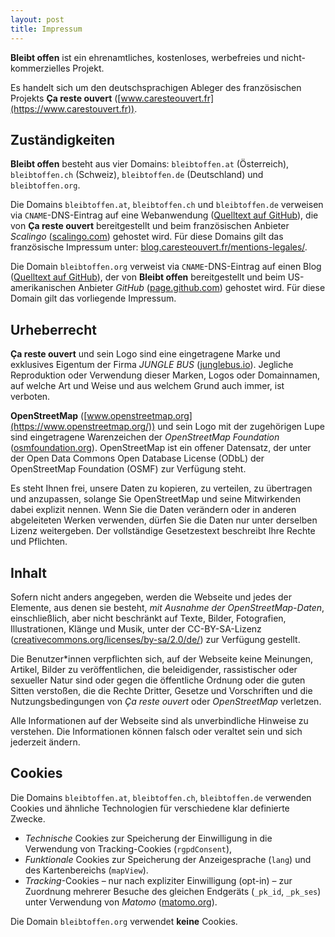 ```yaml
---
layout: post
title: Impressum
---
```



**Bleibt offen** ist ein ehrenamtliches, kostenloses, werbefreies und nicht-kommerzielles Projekt.

Es handelt sich um den deutschsprachigen Ableger des französischen Projekts **Ça reste ouvert** ([www.caresteouvert.fr](https://www.carestouvert.fr)).

## Zuständigkeiten

**Bleibt offen** besteht aus vier Domains: `bleibtoffen.at` (Österreich), `bleibtoffen.ch` (Schweiz), `bleibtoffen.de` (Deutschland) und `bleibtoffen.org`.

Die Domains `bleibtoffen.at`, `bleibtoffen.ch` und `bleibtoffen.de` verweisen via `CNAME`-DNS-Eintrag auf eine Webanwendung ([Quelltext auf GitHub](https://github.com/osmontrouge/caresteouvert/)), die von **Ça reste ouvert** bereitgestellt und beim französischen Anbieter *Scalingo* ([scalingo.com](https://scalingo.com/)) gehostet wird. Für diese Domains gilt das französische Impressum unter: [blog.caresteouvert.fr/mentions-legales/](https://blog.caresteouvert.fr/mentions-legales/).

Die Domain `bleibtoffen.org` verweist via `CNAME`-DNS-Eintrag auf einen Blog ([Quelltext auf GitHub](https://github.com/bleibtoffen/bleibtoffen/tree/master/docs)), der von **Bleibt offen** bereitgestellt und beim US-amerikanischen Anbieter *GitHub* ([page.github.com](https://pages.github.com/)) gehostet wird. Für diese Domain gilt das vorliegende Impressum.

## Urheberrecht

**Ça reste ouvert** und sein Logo sind eine eingetragene Marke und exklusives Eigentum der Firma *JUNGLE BUS* ([junglebus.io](https://junglebus.io/)). Jegliche Reproduktion oder Verwendung dieser Marken, Logos oder Domainnamen, auf welche Art und Weise und aus welchem Grund auch immer, ist verboten.

**OpenStreetMap** ([www.openstreetmap.org](https://www.openstreetmap.org/)) und sein Logo mit der zugehörigen Lupe sind eingetragene Warenzeichen der *OpenStreetMap Foundation* ([osmfoundation.org](https://wiki.osmfoundation.org/wiki/Main_Page)). OpenStreetMap ist ein offener Datensatz, der unter der Open Data Commons Open Database License (ODbL) der OpenStreetMap Foundation (OSMF) zur Verfügung steht.

Es steht Ihnen frei, unsere Daten zu kopieren, zu verteilen, zu übertragen und anzupassen, solange Sie OpenStreetMap und seine Mitwirkenden dabei explizit nennen. Wenn Sie die Daten verändern oder in anderen abgeleiteten Werken verwenden, dürfen Sie die Daten nur unter derselben Lizenz weitergeben. Der vollständige Gesetzestext beschreibt Ihre Rechte und Pflichten.

## Inhalt

Sofern nicht anders angegeben, werden die Webseite und jedes der Elemente, aus denen sie besteht, *mit Ausnahme der OpenStreetMap-Daten*, einschließlich, aber nicht beschränkt auf Texte, Bilder, Fotografien, Illustrationen, Klänge und Musik, unter der CC-BY-SA-Lizenz ([creativecommons.org/licenses/by-sa/2.0/de/](https://creativecommons.org/licenses/by-sa/2.0/de/)) zur Verfügung gestellt.

Die Benutzer\*innen verpflichten sich, auf der Webseite keine Meinungen, Artikel, Bilder zu veröffentlichen, die beleidigender, rassistischer oder sexueller Natur sind oder gegen die öffentliche Ordnung oder die guten Sitten verstoßen, die die Rechte Dritter, Gesetze und Vorschriften und die Nutzungsbedingungen von *Ça reste ouvert* oder *OpenStreetMap* verletzen.

Alle Informationen auf der Webseite sind als unverbindliche Hinweise zu verstehen. Die Informationen können falsch oder veraltet sein und sich jederzeit ändern.

## Cookies

Die Domains `bleibtoffen.at`, `bleibtoffen.ch`, `bleibtoffen.de` verwenden Cookies und ähnliche Technologien für verschiedene klar definierte Zwecke.

* *Technische* Cookies zur Speicherung der Einwilligung in die Verwendung von Tracking-Cookies (`rgpdConsent`),
* *Funktionale* Cookies zur Speicherung der Anzeigesprache (`lang`) und des Kartenbereichs (`mapView`).
* *Tracking*-Cookies – nur nach expliziter Einwilligung (opt-in) – zur Zuordnung mehrerer Besuche des gleichen Endgeräts (`_pk_id`, `_pk_ses`) unter Verwendung von *Matomo* ([matomo.org](https://matomo.org/)).

Die Domain `bleibtoffen.org` verwendet **keine** Cookies.
